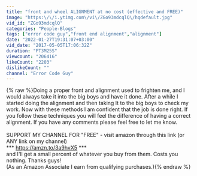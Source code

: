```yaml
---
title: "front and wheel ALIGNMENT at no cost (effective and FREE)"
image: "https:\/\/i.ytimg.com\/vi\/ZGo93mdcqlQ\/hqdefault.jpg"
vid_id: "ZGo93mdcqlQ"
categories: "People-Blogs"
tags: ["error code guy","front end alignment","alignment"]
date: "2022-01-27T19:31:07+03:00"
vid_date: "2017-05-05T17:06:32Z"
duration: "PT3M25S"
viewcount: "206416"
likeCount: "2203"
dislikeCount: ""
channel: "Error Code Guy"
---
```

{% raw %}Doing a proper front and alignment used to frighten me, and I would always take it into the big boys and have it done. After a while I started doing the alignment and then taking It to the big boys to check my work. Now with these methods I am confident that the job is done right. If you follow these techniques you will feel the difference of having  a correct alignment. If you have any comments please feel free to let me know.<br /><br />SUPPORT MY CHANNEL FOR &quot;FREE&quot; - visit amazon through this link (or ANY link on my channel) <br />***  <a rel="nofollow" target="blank" href="https://amzn.to/3a9hvX5">https://amzn.to/3a9hvX5</a>  *** <br />and I'll get a small percent of whatever you buy from them. Costs you nothing. Thanks guys! <br />(As an Amazon Associate I earn from qualifying purchases.){% endraw %}

